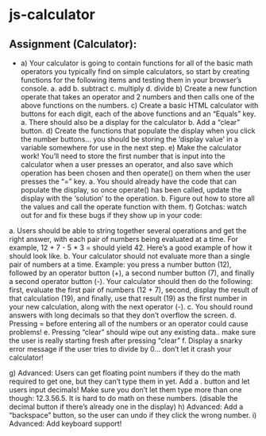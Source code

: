 # js-calculator
## Assignment (Calculator):
- a) Your calculator is going to contain functions for all of the basic math operators you typically
 find on simple calculators, so start by creating functions for the following items and testing
them in your browser’s console.
a. add
b. subtract
c. multiply
d. divide
b) Create a new function operate that takes an operator and 2 numbers and then calls one of
the above functions on the numbers.
c) Create a basic HTML calculator with buttons for each digit, each of the above functions and
an “Equals” key.
a. There should also be a display for the calculator
b. Add a “clear” button.
d) Create the functions that populate the display when you click the number buttons... you
should be storing the ‘display value’ in a variable somewhere for use in the next step.
e) Make the calculator work! You’ll need to store the first number that is input into the
calculator when a user presses an operator, and also save which operation has been chosen
and then operate() on them when the user presses the “=” key.
a. You should already have the code that can populate the display, so once operate()
has been called, update the display with the ‘solution’ to the operation.
b. Figure out how to store all the values and call the operate function with them.
f) Gotchas: watch out for and fix these bugs if they show up in your code:

a. Users should be able to string together several operations and get the right answer,
with each pair of numbers being evaluated at a time. For example, 12 + 7 - 5 * 3 =
should yield 42. Here’s a good example of how it should look like.
b. Your calculator should not evaluate more than a single pair of numbers at a time.
Example: you press a number button (12), followed by an operator button (+), a
second number button (7), and finally a second operator button (-). Your calculator
should then do the following: first, evaluate the first pair of numbers (12 + 7),
second, display the result of that calculation (19), and finally, use that result (19) as
the first number in your new calculation, along with the next operator (-).
c. You should round answers with long decimals so that they don’t overflow the
screen.
d. Pressing = before entering all of the numbers or an operator could cause problems!
e. Pressing “clear” should wipe out any existing data.. make sure the user is really
starting fresh after pressing “clear”
f. Display a snarky error message if the user tries to divide by 0... don’t let it crash your
calculator!

g) Advanced: Users can get floating point numbers if they do the math required to get one, but
they can’t type them in yet. Add a . button and let users input decimals! Make sure you
don’t let them type more than one though: 12.3.56.5. It is hard to do math on these
numbers. (disable the decimal button if there’s already one in the display)
h) Advanced: Add a “backspace” button, so the user can undo if they click the wrong number.
i) Advanced: Add keyboard support!